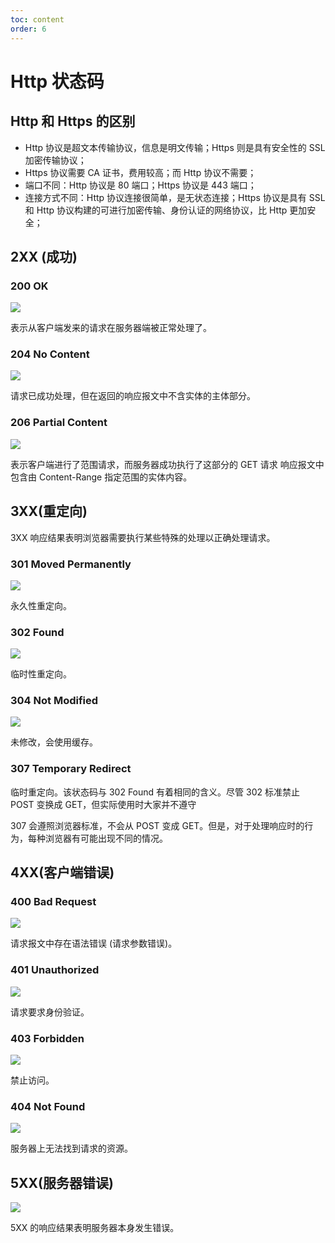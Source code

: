 ```yaml
---
toc: content
order: 6
---
```


# Http 状态码

## Http 和 Https 的区别

-   Http 协议是超文本传输协议，信息是明文传输；Https 则是具有安全性的 SSL 加密传输协议；
-   Https 协议需要 CA 证书，费用较高；而 Http 协议不需要；
-   端口不同：Http 协议是 80 端口；Https 协议是 443 端口；
-   连接方式不同：Http 协议连接很简单，是无状态连接；Https 协议是具有 SSL 和 Http 协议构建的可进行加密传输、身份认证的网络协议，比 Http 更加安全；

## 2XX (成功)

### 200 OK

![](/images/browser/http/200.png)

表示从客户端发来的请求在服务器端被正常处理了。

### 204 No Content

![](/images/browser/http/204.png)

请求已成功处理，但在返回的响应报文中不含实体的主体部分。

### 206 Partial Content

![](/images/browser/http/206.png)

表示客户端进行了范围请求，而服务器成功执行了这部分的 GET 请求
响应报文中包含由 Content-Range 指定范围的实体内容。

## 3XX(重定向)

3XX 响应结果表明浏览器需要执行某些特殊的处理以正确处理请求。

### 301 Moved Permanently

![](/images/browser/http/301.png)

永久性重定向。

### 302 Found

![](/images/browser/http/302.png)

临时性重定向。

### 304 Not Modified

![](/images/browser/http/304.png)

未修改，会使用缓存。

### 307 Temporary Redirect

临时重定向。该状态码与 302 Found 有着相同的含义。尽管 302 标准禁止 POST 变换成 GET，但实际使用时大家并不遵守

307 会遵照浏览器标准，不会从 POST 变成 GET。但是，对于处理响应时的行为，每种浏览器有可能出现不同的情况。

## 4XX(客户端错误)

### 400 Bad Request

![](/images/browser/http/400.png)

请求报文中存在语法错误 (请求参数错误)。

### 401 Unauthorized

![](/images/browser/http/401.png)

请求要求身份验证。

### 403 Forbidden

![](/images/browser/http/403.png)

禁止访问。

### 404 Not Found

![](/images/browser/http/404.png)

服务器上无法找到请求的资源。

## 5XX(服务器错误)

![](/images/browser/http/500.png)

5XX 的响应结果表明服务器本身发生错误。
